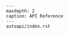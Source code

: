 ```{include} ../../README.md
```

```{toctree}
---
maxdepth: 2
caption: API Reference
---
autoapi/index.rst
```